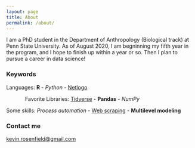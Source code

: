 ```yaml
---
layout: page
title: About
permalink: /about/
---
```


I am  a PhD student in the Department of Anthropology (Biological track) at Penn State University. As of August 2020, I am begninning my fifth year in the program, and I hope to finish up within a year or so. Then I plan to pursue a career in data science!

### Keywords
Languages: <b>R</b> - <i>Python</i> - <u>Netlogo</u>  
<p style="margin-left:10%; margin-right:10%;">Favorite Libraries: <u>Tidyerse</u> - <b>Pandas</b> - <i>NumPy</i></p> 
<p><p>Some skills: <i>Process automation</i> - <u>Web scraping</u> - <b>Multilevel modeling</b></p></p>

### Contact me

[kevin.rosenfield@gmail.com](mailto:kevin.rosenfield@gmail.com)
